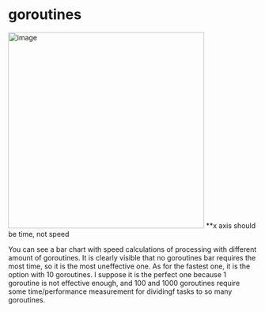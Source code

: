 # goroutines

<img width="396" alt="image" src="https://github.com/ananasdenisovich/goroutines/assets/113703176/21bb6215-10f8-407f-8fc4-e7d73c76b7c8">
**x axis should be time, not speed

You can see a bar chart with speed calculations of processing with different amount of goroutines. It is clearly visible that no goroutines bar requires the most time, so it is the most uneffective one. As for the fastest one, it is the option with 10 goroutines. I suppose it is the perfect one because 1 goroutine is not effective enough, and 100 and 1000 goroutines require some time/performance measurement for dividingf tasks to so many goroutines. 
